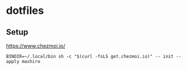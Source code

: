 # dotfiles

## Setup

https://www.chezmoi.io/

```
BINDIR=~/.local/bin sh -c "$(curl -fsLS get.chezmoi.io)" -- init --apply mashiro
```

